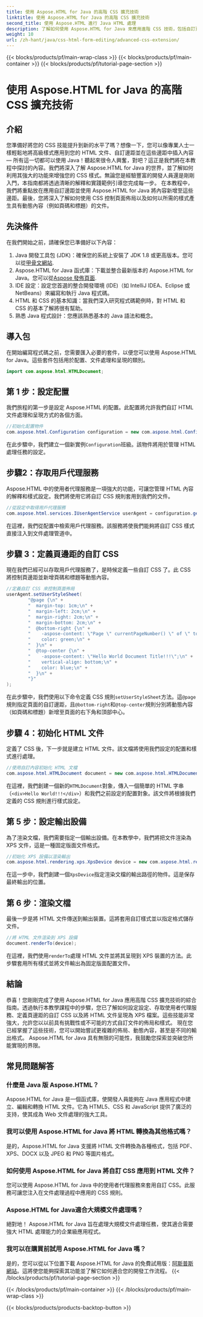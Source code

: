 ```yaml
---
title: 使用 Aspose.HTML for Java 的高階 CSS 擴充技術
linktitle: 使用 Aspose.HTML for Java 的高階 CSS 擴充技術
second_title: 使用 Aspose.HTML 進行 Java HTML 處理
description: 了解如何使用 Aspose.HTML for Java 來應用進階 CSS 技術，包括自訂頁邊距和動態內容。為開發人員提供的詳細實務教學。
weight: 10
url: /zh-hant/java/css-html-form-editing/advanced-css-extension/
---
```


{{< blocks/products/pf/main-wrap-class >}}
{{< blocks/products/pf/main-container >}}
{{< blocks/products/pf/tutorial-page-section >}}

# 使用 Aspose.HTML for Java 的高階 CSS 擴充技術

## 介紹
您準備好將您的 CSS 技能提升到新的水平了嗎？想像一下，您可以像專業人士一樣輕鬆地將高級樣式應用到您的 HTML 文件、自訂邊距並在這些邊距中插入內容 — 所有這一切都可以使用 Java！聽起來很令人興奮，對吧？這正是我們將在本教程中探討的內容。我們將深入了解 Aspose.HTML for Java 的世界，並了解如何利用其強大的功能來增強您的 CSS 樣式。無論您是經驗豐富的開發人員還是剛剛入門，本指南都將透過清晰的解釋和實踐範例引導您完成每一步。
在本教程中，我們將重點放在應用自訂邊距並使用 Aspose.HTML for Java 將內容新增至這些邊距。最後，您將深入了解如何使用 CSS 控制頁面佈局以及如何以所需的樣式產生具有動態內容（例如頁碼和標題）的文件。
## 先決條件
在我們開始之前，請確保您已準備好以下內容：
1. Java 開發工具包 (JDK)：確保您的系統上安裝了 JDK 1.8 或更高版本。您可以從[甲骨文網站](https://www.oracle.com/java/technologies/javase-jdk11-downloads.html).
2. Aspose.HTML for Java 函式庫：下載並整合最新版本的 Aspose.HTML for Java。您可以從[Aspose 發佈頁面](https://releases.aspose.com/html/java/).
3. IDE 設定：設定您首選的整合開發環境 (IDE)（如 IntelliJ IDEA、Eclipse 或 NetBeans）來編寫和執行 Java 程式碼。
4. HTML 和 CSS 的基本知識：當我們深入研究程式碼範例時，對 HTML 和 CSS 的基本了解將很有幫助。
5. 熟悉 Java 程式設計：您應該熟悉基本的 Java 語法和概念。
## 導入包
在開始編寫程式碼之前，您需要匯入必要的套件，以便您可以使用 Aspose.HTML for Java。這些套件包括用於配置、文件處理和呈現的類別。
```java
import com.aspose.html.HTMLDocument;
```
## 第 1 步：設定配置
我們旅程的第一步是設定 Aspose.HTML 的配置。此配置將允許我們自訂 HTML 文件處理和呈現方式的各個方面。
```java
//初始化配置物件
com.aspose.html.Configuration configuration = new com.aspose.html.Configuration();
```
在此步驟中，我們建立一個新實例`Configuration`班級。該物件將用於管理 HTML 處理任務的設定。
## 步驟2：存取用戶代理服務
Aspose.HTML 中的使用者代理服務是一項強大的功能，可讓您管理 HTML 內容的解釋和樣式設定。我們將使用它將自訂 CSS 規則套用到我們的文件。
```java
//從設定中取得用戶代理服務
com.aspose.html.services.IUserAgentService userAgent = configuration.getService(com.aspose.html.services.IUserAgentService.class);
```
在這裡，我們從配置中檢索用戶代理服務。該服務將使我們能夠將自訂 CSS 樣式直接注入到文件處理管道中。
## 步驟 3：定義頁邊距的自訂 CSS
現在我們已經可以存取用戶代理服務了，是時候定義一些自訂 CSS 了。此 CSS 將控制頁邊距並新增頁碼和標題等動態內容。
```java
//定義自訂 CSS 來控制頁面佈局
userAgent.setUserStyleSheet(
        "@page {\n" +
        "  margin-top: 1cm;\n" +
        "  margin-left: 2cm;\n" +
        "  margin-right: 2cm;\n" +
        "  margin-bottom: 2cm;\n" +
        "  @bottom-right {\n" +
        "    -aspose-content: \"Page \" currentPageNumber() \" of \" totalPagesNumber();\n" +
        "    color: green;\n" +
        "  }\n" +
        "  @top-center {\n" +
        "    -aspose-content: \"Hello World Document Title!!!\";\n" +
        "    vertical-align: bottom;\n" +
        "    color: blue;\n" +
        "  }\n" +
        "}"
);
```
在此步驟中，我們使用以下命令定義 CSS 規則`setUserStyleSheet`方法。這`@page`規則指定頁面的自訂邊距，且`@bottom-right`和`@top-center`規則分別將動態內容（如頁碼和標題）新增至頁面的右下角和頂部中心。
## 步驟 4：初始化 HTML 文件
定義了 CSS 後，下一步就是建立 HTML 文件。該文檔將使用我們設定的配置和樣式進行處理。
```java
//使用自訂內容初始化 HTML 文檔
com.aspose.html.HTMLDocument document = new com.aspose.html.HTMLDocument("<div>Hello World!!!</div>", ".", configuration);
```
在這裡，我們創建一個新的`HTMLDocument`對象，傳入一個簡單的 HTML 字串（`<div>Hello World!!!</div>`）和我們之前設定的配置對象。該文件將根據我們定義的 CSS 規則進行樣式設定。
## 第 5 步：設定輸出設備
為了渲染文檔，我們需要指定一個輸出設備。在本教學中，我們將把文件渲染為 XPS 文件，這是一種固定版面文件格式。
```java
//初始化 XPS 設備以渲染輸出
com.aspose.html.rendering.xps.XpsDevice device = new com.aspose.html.rendering.xps.XpsDevice("output/output.xps");
```
在這一步中，我們創建一個`XpsDevice`指定渲染文檔的輸出路徑的物件。這是保存最終輸出的位置。
## 第 6 步：渲染文檔
最後一步是將 HTML 文件傳送到輸出裝置。這將套用自訂樣式並以指定格式儲存文件。
```java
//將 HTML 文件渲染到 XPS 設備
document.renderTo(device);
```
在這裡，我們使用`renderTo`處理 HTML 文件並將其呈現到 XPS 裝置的方法。此步驟套用所有樣式並將文件輸出為固定版面配置文件。
## 結論
恭喜！您剛剛完成了使用 Aspose.HTML for Java 應用高階 CSS 擴充技術的綜合指南。透過執行本教學課程中的步驟，您已了解如何設定設定、存取使用者代理服務、定義頁邊距的自訂 CSS 以及將 HTML 文件呈現為 XPS 檔案。這些技能非常強大，允許您以以前具有挑戰性或不可能的方式自訂文件的佈局和樣式。 
現在您已經掌握了這些技術，您可以開始嘗試更複雜的佈局、動態內容，甚至是不同的輸出格式。 Aspose.HTML for Java 具有無限的可能性，我鼓勵您探索並突破您所能實現的界限。
## 常見問題解答
### 什麼是 Java 版 Aspose.HTML？
Aspose.HTML for Java 是一個函式庫，使開發人員能夠在 Java 應用程式中建立、編輯和轉換 HTML 文件。它為 HTML5、CSS 和 JavaScript 提供了廣泛的支持，使其成為 Web 文件處理的強大工具。
### 我可以使用 Aspose.HTML for Java 將 HTML 轉換為其他格式嗎？
是的，Aspose.HTML for Java 支援將 HTML 文件轉換為各種格式，包括 PDF、XPS、DOCX 以及 JPEG 和 PNG 等圖片格式。
### 如何使用 Aspose.HTML for Java 將自訂 CSS 應用到 HTML 文件？
您可以使用 Aspose.HTML for Java 中的使用者代理服務來套用自訂 CSS。此服務可讓您注入在文件處理過程中應用的 CSS 規則。
### Aspose.HTML for Java適合大規模文件處理嗎？
絕對地！ Aspose.HTML for Java 旨在處理大規模文件處理任務，使其適合需要強大 HTML 處理能力的企業級應用程式。
### 我可以在購買前試用 Aspose.HTML for Java 嗎？
是的，您可以從以下位置下載 Aspose.HTML for Java 的免費試用版：[阿斯普斯網站](https://releases.aspose.com/html/java/)。這將使您能夠探索其功能並了解它如何適合您的開發工作流程。
{{< /blocks/products/pf/tutorial-page-section >}}

{{< /blocks/products/pf/main-container >}}
{{< /blocks/products/pf/main-wrap-class >}}

{{< blocks/products/products-backtop-button >}}
